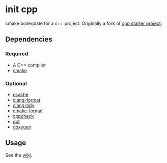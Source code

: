 # init cpp

cmake boilerplate for a c++ project. Originally a fork of [cpp starter
project](https://github.com/lefticus/cpp_starter_project).

## Dependencies

### Required

* A C++ compiler
* [cmake](https://cmake.org/)

### Optional

* [ccache](https://ccache.dev/)
* [clang-format](https://clang.llvm.org/docs/ClangFormat.html)
* [clang-tidy](https://clang.llvm.org/extra/clang-tidy/)
* [cmake-format](https://github.com/cheshirekow/cmake_format)
* [cppcheck](http://cppcheck.sourceforge.net/)
* [dot](https://graphviz.org/)
* [doxygen](https://www.doxygen.nl/index.html)

## Usage

See the [wiki](https://github.com/dk949/cpp-init/wiki).
